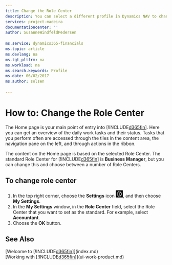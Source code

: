 ```yaml
---
title: Change the Role Center
description: You can select a different profile in Dynamics NAV to change what you see on your Home page.
services: project-madeira
documentationcenter: ''
author: SusanneWindfeldPedersen

ms.service: dynamics365-financials
ms.topic: article
ms.devlang: na
ms.tgt_pltfrm: na
ms.workload: na
ms.search.keywords: Profile
ms.date: 06/02/2017
ms.author: solsen

---
```

# How to: Change the Role Center
The Home page is your main point of entry into [!INCLUDE[d365fin](includes/d365fin_md.md)]. Here you can get an overview of the daily work tasks and their status. Tasks that you perform often are accessed through the tiles in the content area, the navigation pane on the left, and through actions in the ribbon.

The content on the Home page is based on the selected Role Center. The standard Role Center for [!INCLUDE[d365fin](includes/d365fin_md.md)] is **Business Manager**, but you can change this and choose between a number of Role Centers.

## To change role center
1. In the top right corner, choose the **Settings** icon ![Settings](media/ui-experience/settings_icon_small.png "Settings icon for role center"), and then choose **My Settings**.
2. In the **My Settings** window, in the **Role Center** field, select the Role Center that you want to set as the standard. For example, select **Accountant**.
3. Choose the **OK** button.

## See Also
[Welcome to [!INCLUDE[d365fin](includes/d365fin_md.md)]](index.md)  
[Working with [!INCLUDE[d365fin](includes/d365fin_md.md)]](ui-work-product.md)  
